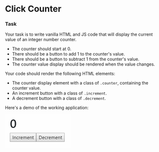 # Click Counter

### Task

Your task is to write vanilla HTML and JS code that will display the current value of an integer number counter.

- The counter should start at 0.
- There should be a button to add 1 to the counter's value.
- There should be a button to subtract 1 from the counter's value.
- The counter value display should be rendered when the value changes.

Your code should render the following HTML elements:

- The counter display element with a class of `.counter`, containing the counter value.
- An increment button with a class of `.increment`.
- A decrement button with a class of `.decrement`.

Here's a demo of the working application:

![Screenshot of Counter Image](https://github.com/melissametz/Click-Counter/blob/main/screenshots/counter.gif)
